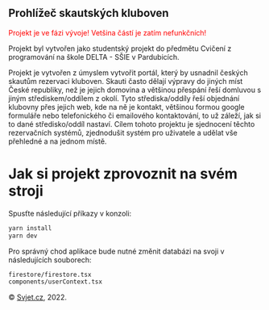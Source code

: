 ## Prohlížeč skautských kluboven

<span style="color:red">
    Projekt je ve fázi vývoje! Vetšina částí je zatím nefunkčních!
</span>

Projekt byl vytvořen jako studentský projekt do předmětu Cvičení z programování na škole DELTA - SŠIE v Pardubicích.

Projekt je vytvořen z úmyslem vytvořit portál, který by usnadnil českých skautům rezervaci kluboven.
Skauti často dělají výpravy do jiných míst České republiky, než je jejich domovina a většinou přespání řeší domluvou s jiným střediskem/oddílem z okolí. Tyto střediska/oddíly řeší objednání klubovny přes jejich web, kde na ně je kontakt, většinou formou google formuláře nebo telefonického či emailového kontaktování, to už záleží, jak si to dané středisko/oddíl nastaví.
Cílem tohoto projektu je sjednocení těchto rezervačních systémů, zjednodušit systém pro uživatele a udělat vše přehledné a na jednom místě.

# Jak si projekt zprovoznit na svém stroji

Spusťte následující příkazy v konzoli:

```bash
yarn install
yarn dev
```

Pro správný chod aplikace bude nutné změnit databázi na svoji v následujících souborech:
```bash
firestore/firestore.tsx
components/userContext.tsx
```

© [Svjet.cz](https://svjet.cz), 2022.
